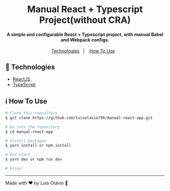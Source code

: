 <h1 align="center">
  Manual React + Typescript Project(without CRA)
</h1>
<h4 align="center">
  A simple and configurable React + Typescript project, with manual Babel and Webpack configs.
</h4>
<p align="center">
  <a href="#rocket-technologies">Technologies</a>&nbsp;&nbsp;&nbsp;|&nbsp;&nbsp;&nbsp;
  <a href="#information_source-how-to-use">How To Use</a>&nbsp;&nbsp;&nbsp;
</p>

## :rocket: Technologies

- [ReactJS](https://pt-br.reactjs.org)
- [TypeScript](https://www.typescriptlang.org/)


## :information_source: How To Use

```bash
# Clone this repository
$ git clone https://github.com/luisotavio756/manual-react-app.git

# Go into the repository
$ cd manual-react-app

# Install packages
$ yarn install or npm install

# Run start
$ yarn dev or npm run dev

# Enjoy!
```
---

Made with ♥ by Luis Otávio :wave:

